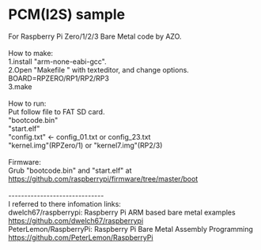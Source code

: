 PCM(I2S) sample
===============
For Raspberry Pi Zero/1/2/3 Bare Metal code by AZO.<br />
<br />
How to make:<br />
1.install "arm-none-eabi-gcc".<br />
2.Open "Makefile " with texteditor, and change options.<br />
  BOARD=RPZERO/RP1/RP2/RP3<br />
3.make<br />
<br />
How to run:<br />
Put follow file to FAT SD card.<br />
"bootcode.bin"<br />
"start.elf"<br />
"config.txt" &lt;- config_01.txt or config_23.txt<br />
"kernel.img"(RPZero/1) or "kernel7.img"(RP2/3)<br />
<br />
Firmware:<br />
Grub "bootcode.bin" and "start.elf" at<br />
https://github.com/raspberrypi/firmware/tree/master/boot<br />
<br />
------------------------------<br />
I referred to there infomation links:<br />
dwelch67/raspberrypi: Raspberry Pi ARM based bare metal examples https://github.com/dwelch67/raspberrypi<br />
PeterLemon/RaspberryPi: Raspberry Pi Bare Metal Assembly Programming https://github.com/PeterLemon/RaspberryPi<br />

